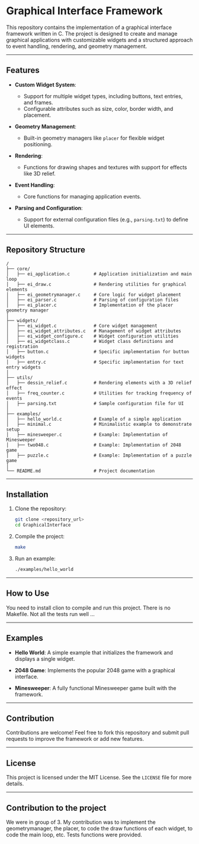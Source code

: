 # Graphical Interface Framework

This repository contains the implementation of a graphical interface framework written in C. The project is designed to create and manage graphical applications with customizable widgets and a structured approach to event handling, rendering, and geometry management.

---

## Features

- **Custom Widget System**:
  - Support for multiple widget types, including buttons, text entries, and frames.
  - Configurable attributes such as size, color, border width, and placement.

- **Geometry Management**:
  - Built-in geometry managers like `placer` for flexible widget positioning.

- **Rendering**:
  - Functions for drawing shapes and textures with support for effects like 3D relief.

- **Event Handling**:
  - Core functions for managing application events.

- **Parsing and Configuration**:
  - Support for external configuration files (e.g., `parsing.txt`) to define UI elements.

---

## Repository Structure

```
/
├── core/
│   ├── ei_application.c         # Application initialization and main loop
│   ├── ei_draw.c                # Rendering utilities for graphical elements
│   ├── ei_geometrymanager.c     # Core logic for widget placement
│   ├── ei_parser.c              # Parsing of configuration files
│   ├── ei_placer.c              # Implementation of the placer geometry manager
│
├── widgets/
│   ├── ei_widget.c              # Core widget management
│   ├── ei_widget_attributes.c   # Management of widget attributes
│   ├── ei_widget_configure.c    # Widget configuration utilities
│   ├── ei_widgetclass.c         # Widget class definitions and registration
│   ├── button.c                 # Specific implementation for button widgets
│   ├── entry.c                  # Specific implementation for text entry widgets
│
├── utils/
│   ├── dessin_relief.c          # Rendering elements with a 3D relief effect
│   ├── freq_counter.c           # Utilities for tracking frequency of events
│   ├── parsing.txt              # Sample configuration file for UI
│
├── examples/
│   ├── hello_world.c            # Example of a simple application
│   ├── minimal.c                # Minimalistic example to demonstrate setup
│   ├── minesweeper.c            # Example: Implementation of Minesweeper
│   ├── two048.c                 # Example: Implementation of 2048 game
│   ├── puzzle.c                 # Example: Implementation of a puzzle game
│
└── README.md                    # Project documentation
```

---

## Installation

1. Clone the repository:
   ```bash
   git clone <repository_url>
   cd GraphicalInterface
   ```

2. Compile the project:
   ```bash
   make
   ```

3. Run an example:
   ```bash
   ./examples/hello_world
   ```

---

## How to Use

You need to install clion to compile and run this project. There is no Makefile.
Not all the tests run well ...

---

## Examples

- **Hello World**:
  A simple example that initializes the framework and displays a single widget.

- **2048 Game**:
  Implements the popular 2048 game with a graphical interface.

- **Minesweeper**:
  A fully functional Minesweeper game built with the framework.

---

## Contribution

Contributions are welcome! Feel free to fork this repository and submit pull requests to improve the framework or add new features.

---

## License

This project is licensed under the MIT License. See the `LICENSE` file for more details.

---

## Contribution to the project

We were in group of 3. My contribution was to implement the geometrymanager, the placer, to code the draw functions of each widget, to code the main loop, etc. 
Tests functions were provided.
